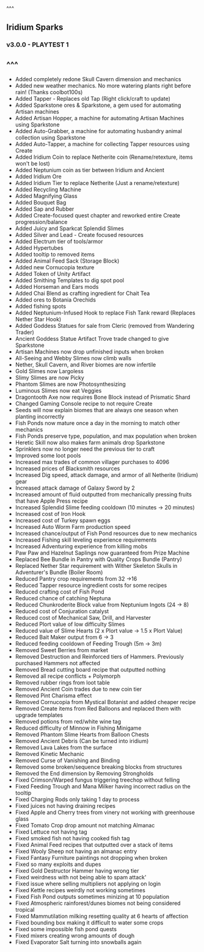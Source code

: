 ^^^
## Iridium Sparks
### v3.0.0 - PLAYTEST 1
^^^
--- 
- Added completely redone Skull Cavern dimension and mechanics
- Added new weather mechanics. No more watering plants right before rain! (Thanks coolbot100s)
- Added Tapper - Replaces old Tap (Right click/craft to update)
- Added Sparkstone ores & Sparkstone, a gem used for automating Artisan machines
- Added Artisan Hopper, a machine for automating Artisan Machines using Sparkstone
- Added Auto-Grabber, a machine for automating husbandry animal collection using Sparkstone
- Added Auto-Tapper, a machine for collecting Tapper resources using Create
- Added Iridium Coin to replace Netherite coin (Rename/retexture, items won't be lost)
- Added Neptunium coin as tier between Iridium and Ancient 
- Added Iridium Ore
- Added Iridium Tier to replace Netherite (Just a rename/retexture)
- Added Recycling Machine
- Added Magnifying Glass
- Added Bouquet Bag
- Added Sap and Rubber
- Added Create-focused quest chapter and reworked entire Create progression/balance
- Added Juicy and Sparkcat Splendid Slimes
- Added Silver and Lead - Create focused resources
- Added Electrum tier of tools/armor 
- Added Hypertubes
- Added tooltip to removed items
- Added Animal Feed Sack (Storage Block)
- Added new Cornucopia texture
- Added Token of Unity Artifact
- Added Smithing Templates to dig spot pool
- Added Horseman and Ears mods
- Added Chai Blend as crafting ingredient for Chait Tea
- Added ores to Botania Orechids
- Added fishing spots
- Added Neptunium-Infused Hook to replace Fish Tank reward (Replaces Nether Star Hook)
- Added Goddess Statues for sale from Cleric (removed from Wandering Trader)
- Ancient Goddess Statue Artifact Trove trade changed to give Sparkstone
- Artisan Machines now drop unfinished inputs when broken
- All-Seeing and Webby Slimes now climb walls
- Nether, Skull Cavern, and River biomes are now infertile
- Gold Slimes now Largoless
- Slimy Slimes are now Picky
- Phantom Slimes are now Photosynthesizing 
- Luminous Slimes now eat Veggies
- Dragontooth Axe now requires Bone Block instead of Prismatic Shard
- Changed Gaming Console recipe to not require Create
- Seeds will now explain biomes that are always one season when planting incorrectly
- Fish Ponds now mature once a day in the morning to match other mechanics
- Fish Ponds preserve type, population, and max population when broken
- Heretic Skill now also makes farm animals drop Sparkstone
- Sprinklers now no longer need the previous tier to craft
- Improved some loot pools
- Increased max trades of common villager purchases to 4096
- Increased prices of Blacksmith resources
- Increased Dig speed, attack damage, and armor of all Netherite (Iridium) gear
- Increased attack damage of Galaxy Sword by 2
- Increased amount of fluid outputted from mechanically pressing fruits that have Apple Press recipe
- Increased Splendid Slime feeding cooldown (10 minutes -> 20 minutes)
- Increased cost of Iron Hook
- Increased cost of Turkey spawn eggs
- Increased Auto Worm Farm production speed
- Increased chance/output of Fish Pond resources due to new mechanics
- Increased Fishing skill leveling experience requirements
- Increased Adventuring experience from killing mobs
- Paw Paw and Hazelnut Saplings now guaranteed from Prize Machine
- Replaced Bee Bundle in Pantry with Quality Crops Bundle (Pantry)
- Replaced Nether Star requirement with Wither Skeleton Skulls in Adventurer's Bundle (Boiler Room)
- Reduced Pantry crop requirements from 32 ->16
- Reduced Tapper resource ingredient costs for some recipes
- Reduced crafting cost of Fish Pond
- Reduced chance of catching Neptuna
- Reduced Chunkroderite Block value from Neptunium Ingots (24 -> 8)
- Reduced cost of Conjuration catalyst
- Reduced cost of Mechanical Saw, Drill, and Harvester 
- Reduced Plort value of low difficulty Slimes
- Reduced value of Slime Hearts (2 x Plort value -> 1.5 x Plort Value)
- Reduced Bait Maker output from 6 -> 3
- Reduced feeding cooldown of Feeding Trough (5m -> 3m)
- Removed Sweet Berries from market
- Removed Destruction and Reinforced tiers of Hammers. Previously purchased Hammers not affected
- Removed Bread cutting board recipe that outputted nothing
- Removed all recipe conflicts + Polymorph
- Removed rubber rings from loot table
- Removed Ancient Coin trades due to new coin tier
- Removed Pint Charisma effect
- Removed Cornucopia from Mystical Botanist and added cheaper recipe
- Removed Create items from Red Balloons and replaced them with upgrade templates
- Removed potions from red/white wine tag
- Reduced difficulty of Minnow in Fishing Minigame
- Removed Phantom Slime Hearts from Balloon Chests
- Removed Ancient Debris (Can be turned into iridium)
- Removed Lava Lakes from the surface
- Removed Kinetic Mechanic
- Removed Curse of Vanishing and Binding
- Removed some broken/sequence breaking blocks from structures 
- Removed the End dimension by Removing Strongholds
- Fixed Crimson/Warped fungus triggering treechop without felling
- Fixed Feeding Trough and Mana Milker having incorrect radius on the tooltip
- Fixed Charging Rods only taking 1 day to process
- Fixed juices not having draining recipes
- Fixed Apple and Cherry trees from vinery not working with greenhouse glass
- Fixed Tomato Crop drop amount not matching Almanac
- Fixed Lettuce not having tag
- Fixed smoked fish not having cooked fish tag
- Fixed Animal Feed recipes that outputted over a stack of items
- Fixed Wooly Sheep not having an almanac entry
- Fixed Fantasy Furniture paintings not dropping when broken
- Fixed so many exploits and dupes
- Fixed Gold Destructor Hammer having wrong tier
- Fixed weirdness with not being able to spam attack'
- Fixed issue where selling multipliers not applying on login
- Fixed Kettle recipes weirdly not working sometimes
- Fixed Fish Pond outputs sometimes minizing at 10 population
- Fixed Atmospheric rainforest/dunes biomes not being considered tropical
- Fixed Mammutilation milking resetting quality at 6 hearts of affection
- Fixed bounding box making it difficult to water some crops
- Fixed some impossible fish pond quests
- Fixed mixers creating wrong amounts of dough
- Fixed Evaporator Salt turning into snowballs again